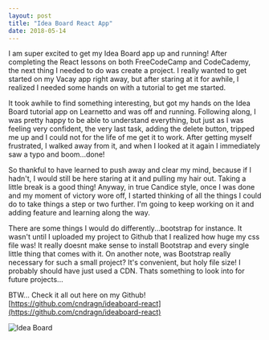```yaml
---
layout: post
title: "Idea Board React App"
date: 2018-05-14
---
```


I am super excited to get my Idea Board app up and running!  After completing the React lessons on both FreeCodeCamp and CodeCademy, the next thing I needed to do was create a project.  I really wanted to get started on my Vacay app right away, but after staring at it for awhile, I realized I needed some hands on with a tutorial to get me started.

It took awhile to find something interesting, but got my hands on the Idea Board tutorial app on Learnetto and was off and running.  Following along, I was pretty happy to be able to understand everything, but just as I was feeling very confident, the very last task, adding the delete button, tripped me up and I could not for the life of me get it to work. After getting myself frustrated, I walked away from it, and when I looked at it again I immediately saw a typo and boom...done!  

So thankful to have learned to push away and clear my mind, because if I hadn't, I would still be here staring at it and pulling my hair out.  Taking a little break is a good thing!  Anyway, in true Candice style, once I was done and my moment of victory wore off, I started thinking of all the things I could do to take things a step or two further. I'm going to keep working on it and adding feature and learning along the way.

There are some things I would do differently...bootstrap for instance.  It wasn't until I uploaded my project to Github that I realized how huge my css file was!  It really doesnt make sense to install Bootstrap and every single little thing that comes with it.  On another note, was Bootstrap really necessary for such a small project? It's convenient, but holy file size! I probably should have just used a CDN.  Thats something to look into for future projects...

BTW... Check it all out here on my Github!  [https://github.com/cndragn/ideaboard-react](https://github.com/cndragn/ideaboard-react)

![Idea Board](http://candicedavidson.com/images/ideaboard.png)